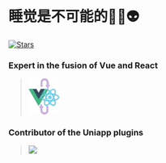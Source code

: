 # 睡觉是不可能的🥷🐼👽
[![Stars](https://img.shields.io/github/stars/devilwjp.svg?style=for-the-badge)](https://github.com/devilwjp)
### Expert in the fusion of Vue and React  
> <a href="https://github.com/devilwjp/veaury" target="_blank"><img width=60 src="https://raw.githubusercontent.com/devilwjp/VueReact/master/vuereact-combined.png"/></a>  
### Contributor of the Uniapp plugins  
> <img width=60 src="https://user-images.githubusercontent.com/38802722/170316099-9fe34d54-453e-4c3a-9d1b-bf5630141c4d.png"/>  
